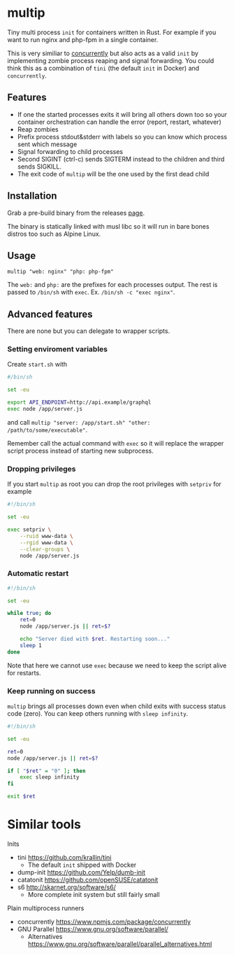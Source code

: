 # multip

Tiny multi process `init` for containers written in Rust. For example if you
want to run nginx and php-fpm in a single container.

This is very similiar to [concurrently][] but also acts as a valid `init` by
implementing zombie process reaping and signal forwarding. You could think
this as a combination of `tini` (the default `init` in Docker) and
`concurrently`.

[concurrently]: https://www.npmjs.com/package/concurrently

## Features

-   If one the started processes exits it will bring all others down too so
    your container orchestration can handle the error (report, restart, whatever)
-   Reap zombies
-   Prefix process stdout&stderr with labels so you can know which process sent
    which message
-   Signal forwarding to child processes
-   Second SIGINT (ctrl-c) sends SIGTERM instead to the children and third
    sends SIGKILL.
-   The exit code of `multip` will be the one used by the first dead child

## Installation

Grab a pre-build binary from the releases [page][].

[page]: https://github.com/esamattis/multip/releases

The binary is statically linked with musl libc so it will run in bare bones
distros too such as Alpine Linux.

## Usage

    multip "web: nginx" "php: php-fpm"

The `web:` and `php:` are the prefixes for each processes output. The rest is
passed to `/bin/sh` with `exec`. Ex. `/bin/sh -c "exec nginx"`.

## Advanced features

There are none but you can delegate to wrapper scripts.

### Setting enviroment variables

Create `start.sh` with

```sh
#/bin/sh

set -eu

export API_ENDPOINT=http://api.example/graphql
exec node /app/server.js
```

and call `multip "server: /app/start.sh" "other: /path/to/some/executable"`.

Remember call the actual command with `exec` so it will replace the wrapper
script process instead of starting new subprocess.

### Dropping privileges

If you start `multip` as root you can drop the root privileges with `setpriv` for example

```sh
#!/bin/sh

set -eu

exec setpriv \
    --ruid www-data \
    --rgid www-data \
    --clear-groups \
    node /app/server.js
```

### Automatic restart

```sh
#!/bin/sh

set -eu

while true; do
    ret=0
    node /app/server.js || ret=$?

    echo "Server died with $ret. Restarting soon..."
    sleep 1
done
```

Note that here we cannot use `exec` because we need to keep the script alive
for restarts.

### Keep running on success

`multip` brings all processes down even when child exits with success status
code (zero). You can keep others running with `sleep infinity`.

```sh
#!/bin/sh

set -eu

ret=0
node /app/server.js || ret=$?

if [ "$ret" = "0" ]; then
    exec sleep infinity
fi

exit $ret
```

# Similar tools

Inits

-   tini https://github.com/krallin/tini
    -   The default `init` shipped with Docker
-   dump-init https://github.com/Yelp/dumb-init
-   catatonit https://github.com/openSUSE/catatonit
-   s6 http://skarnet.org/software/s6/
    -   More complete init system but still fairly small

Plain multiprocess runners

-   concurrently https://www.npmjs.com/package/concurrently
-   GNU Parallel https://www.gnu.org/software/parallel/
    -   Alternatives https://www.gnu.org/software/parallel/parallel_alternatives.html
